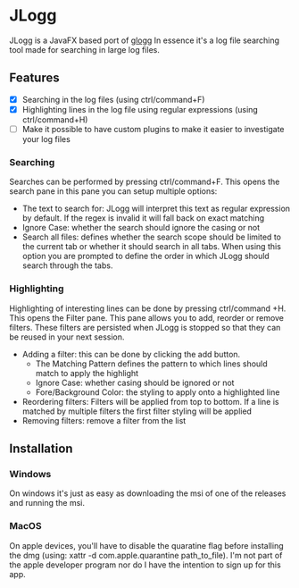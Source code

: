 # JLogg

JLogg is a JavaFX based port of [glogg](https://glogg.bonnefon.org/)
In essence it's a log file searching tool made for searching in large log files.

## Features
- [x] Searching in the log files (using ctrl/command+F) 
- [x] Highlighting lines in the log file using regular expressions (using ctrl/command+H) 
- [ ] Make it possible to have custom plugins to make it easier to investigate your log files

### Searching 
Searches can be performed by pressing ctrl/command+F. 
This opens the search pane in this pane you can setup multiple options: 
- The text to search for: JLogg will interpret this text as regular expression by default. If the regex is invalid it will fall back on exact matching 
- Ignore Case: whether the search should ignore the casing or not 
- Search all files: defines whether the search scope should be limited to the current tab or whether it should search in all tabs. When using this option you are prompted to define the order in which JLogg should search through the tabs. 

### Highlighting
Highlighting of interesting lines can be done by pressing ctrl/command +H.
This opens the Filter pane. 
This pane allows you to add, reorder or remove filters. These filters are persisted when JLogg is stopped so that they can be reused in your next session. 
- Adding a filter: this can be done by clicking the add button. 
	- The Matching Pattern defines the pattern to which lines should match to apply the highlight 
	- Ignore Case: whether casing should be ignored or not 
	- Fore/Background Color: the styling to apply onto a highlighted line 
- Reordering filters: Filters will be applied from top to bottom. If a line is matched by multiple filters the first filter styling will be applied 
- Removing filters: remove a filter from the list

## Installation 
### Windows
On windows it's just as easy as downloading the msi of one of the releases and running the msi. 

### MacOS
On apple devices, you'll have to disable the quaratine flag before installing the dmg (using: xattr -d com.apple.quarantine path_to_file). 
I'm not part of the apple developer program nor do I have the intention to sign up for this app. 
